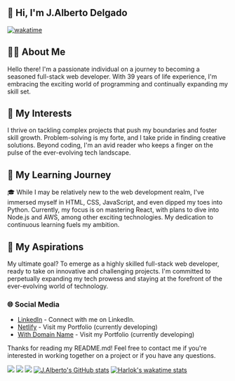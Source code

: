 ## 👋 Hi, I'm J.Alberto Delgado
[![wakatime](https://wakatime.com/badge/user/b2998b89-d91e-4076-871b-d683fdd1d139.svg)](https://wakatime.com/@b2998b89-d91e-4076-871b-d683fdd1d139)

## 💁‍♂️ About Me
Hello there! I'm a passionate individual on a journey to becoming a seasoned full-stack web developer. With 39 years of life experience, I'm embracing the exciting world of programming and continually expanding my skill set.

## 🌟 My Interests
I thrive on tackling complex projects that push my boundaries and foster skill growth. Problem-solving is my forte, and I take pride in finding creative solutions. Beyond coding, I'm an avid reader who keeps a finger on the pulse of the ever-evolving tech landscape.

## 📖 My Learning Journey
🎓 While I may be relatively new to the web development realm, I've immersed myself in HTML, CSS, JavaScript, and even dipped my toes into Python. Currently, my focus is on mastering React, with plans to dive into Node.js and AWS, among other exciting technologies. My dedication to continuous learning fuels my ambition.

## 🚀 My Aspirations
My ultimate goal? To emerge as a highly skilled full-stack web developer, ready to take on innovative and challenging projects. I'm committed to perpetually expanding my tech prowess and staying at the forefront of the ever-evolving world of technology.

### 🌐 Social Media
- <a href="https://www.linkedin.com/in/jalbertodelgado/" target="_blank">LinkedIn</a><span> - Connect with me on LinkedIn.</span>
- <a href="https://jadrportfolio.netlify.app/" target="_blank">Netlify</a><span> - Visit my Portfolio (currently developing)</span>
- <a href="https://www.jadelgadorobles.com/" target="_blank">With Domain Name</a><span> - Visit my Portfolio (currently developing)</span>

Thanks for reading my README.md! Feel free to contact me if you're interested in working together on a project or if you have any questions.

![](http://github-profile-summary-cards.vercel.app/api/cards/profile-details?username=JoseAlbDR&theme=discord_old_blurple)
![](http://github-profile-summary-cards.vercel.app/api/cards/repos-per-language?username=JoseAlbDR&theme=discord_old_blurple)
![](http://github-profile-summary-cards.vercel.app/api/cards/stats?username=JoseAlbDR&theme=discord_old_blurple)
[![J.Alberto's GitHub stats](https://github-readme-stats.vercel.app/api?username=JoseAlbDR)](https://github.com/JoseAlbDR/github-readme-stats)
[![Harlok's wakatime stats](https://github-readme-stats.vercel.app/api/wakatime?username=Jaderodev)](https://github.com/JoseAlbDR/github-readme-stats)
<!---
JoseAlbDR/JoseAlbDR is a ✨ special ✨ repository because its `README.md` (this file) appears on your GitHub profile.
You can click the Preview link to take a look at your changes.
--->
